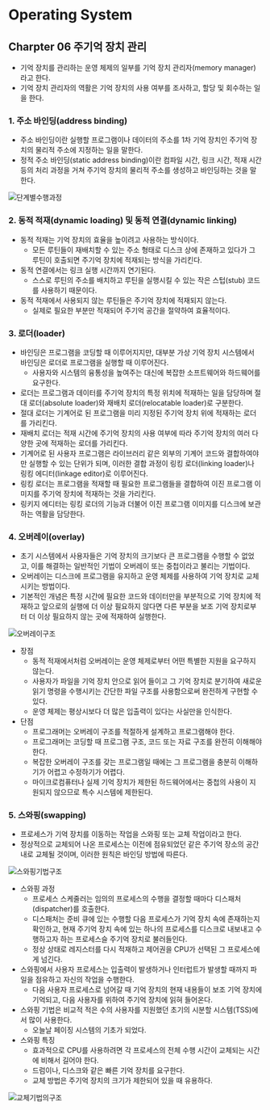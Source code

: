 # Operating System

## Charpter 06 주기억 장치 관리

- 기억 장치를 관리하는 운영 체제의 일부를 기억 장치 관리자(memory manager)라고 한다.
- 기억 장치 관리자의 역활은 기억 장치의 사용 여부를 조사하고, 할당 및 회수하는 일을 한다.

### 1. 주소 바인딩(address binding)

- 주소 바인딩이란 실행할 프로그램이나 데이터의 주소를 1차 기억 장치인 주기억 장치의 물리적 주소에 지정하는 일을 말한다.
- 정적 주소 바인딩(static address binding)이란 컴파일 시간, 링크 시간, 적재 시간 등의 처리 과정을 거쳐 주기억 장치의 물리적 주소를 생성하고 바인딩하는 것을 말한다.

![단계별수행과정](https://user-images.githubusercontent.com/38815618/86754739-14765b00-c07c-11ea-9a12-8332a888471d.PNG)

### 2. 동적 적재(dynamic loading) 및 동적 연결(dynamic linking)

- 동적 적재는 기억 장치의 효율을 높이려고 사용하는 방식이다.
  - 모든 루틴들이 재배치할 수 있는 주소 형태로 디스크 상에 존재하고 있다가 그 루틴이 호출되면 주기억 장치에 적재되는 방식을 가리킨다.
- 동적 연결에서는 링크 실행 시간까지 연기된다.
  - 스스로 루틴의 주소를 배치하고 루틴을 실행시킬 수 있는 작은 스텁(stub) 코드를 사용하기 때문이다.
- 동적 적재에서 사용되지 않는 루틴들은 주기억 장치에 적재되지 않는다.
  - 실제로 필요한 부분만 적재되어 주기억 공간을 절약하여 효율적이다.

### 3. 로더(loader)

- 바인딩은 프로그램을 코딩할 때 이루어지지만, 대부분 가상 기억 장치 시스템에서 바인딩은 로더로 프로그램을 실행할 때 이루어진다.
  - 사용자와 시스템의 융통성을 높여주는 대신에 복잡한 소프트웨어와 하드웨어를 요구한다.
- 로더는 프로그램과 데이터를 주기억 장치의 특정 위치에 적재하는 일을 담당하며 절대 로더(absolute loader)와 재배치 로더(relocatable loader)로 구분한다.
- 절대 로더는 기계어로 된 프로그램을 미리 지정된 주기억 장치 위에 적재하는 로더를 가리킨다.
- 재배치 로더는 적재 시간에 주기억 장치의 사용 여부에 따라 주기억 장치의 여러 다양한 곳에 적재하는 로더를 가리킨다.
- 기계어로 된 사용자 프로그램은 라이브러리 같은 외부의 기계어 코드와 결합하여야만 실행할 수 있는 단위가 되며, 이러한 결합 과정이 링킹 로더(linking loader)나 링킹 에디터(linkage editor)로 이루어진다.
- 링킹 로더는 프로그램을 적재할 때 필요한 프로그램들을 결합하여 이진 프로그램 이미지를 주기억 장치에 적재하는 것을 가리킨다.
- 링키지 에디터는 링킹 로더의 기능과 더불어 이진 프로그램 이미지를 디스크에 보관하는 역활을 담당한다.

### 4. 오버레이(overlay)

- 초기 시스템에서 사용자들은 기억 장치의 크기보다 큰 프로그램을 수행할 수 없었고, 이를 해결하는 일반적인 기법이 오버레이 또는 중첩이라고 불리는 기법이다.
- 오버레이는 디스크에 프로그램을 유지하고 운영 체제를 사용하여 기억 장치로 교체 시키는 방법이다.
- 기본적인 개념은 특정 시간에 필요한 코드와 데이터만을 부분적으로 기억 장치에 적재하고 앞으로의 실행에 더 이상 필요하지 않다면 다른 부분을 보조 기억 장치로부터 더 이상 필요하지 않는 곳에 적재하여 실행한다.

![오버레이구조](https://user-images.githubusercontent.com/38815618/86754724-117b6a80-c07c-11ea-8696-5703754960e7.PNG)

- 장점
  - 동적 적재에서처럼 오버레이는 운영 체제로부터 어떤 특별한 지원을 요구하지 않는다.
  - 사용자가 파일을 기억 장치 안으로 읽어 들이고 그 기억 장치로 분기하여 새로운 읽기 명령을 수행시키는 간단한 파일 구조를 사용함으로써 완전하게 구현할 수 있다.
  - 운영 체제는 평상시보다 더 많은 입출력이 있다는 사실만을 인식한다.
- 단점
  - 프로그래머는 오버레이 구조를 적절하게 설계하고 프로그램해야 한다.
  - 프로그래머는 코딩할 때 프로그램 구조, 코드 또는 자료 구조를 완전히 이해해야 한다.
  - 복잡한 오버레이 구조를 갖는 프로그램일 때에는 그 프로그램을 충분히 이해하기가 어렵고 수정하기가 어렵다.
  - 마이크로컴퓨터나 실제 기억 장치가 제한된 하드웨어에서는 중첩의 사용이 지원되지 않으므로 특수 시스템에 제한된다.

### 5. 스와핑(swapping)

- 프로세스가 기억 장치를 이동하는 작업을 스와핑 또는 교체 작업이라고 한다.
- 정상적으로 교체되어 나온 프로세스는 이전에 점유되었던 같은 주기억 장소의 공간 내로 교체될 것이며, 이러한 원칙은 바인딩 방법에 따른다.

![스와핑기법구조](https://user-images.githubusercontent.com/38815618/86754742-150ef180-c07c-11ea-80a0-15d694e4e082.PNG)

- 스와핑 과정
  - 프로세스 스케줄러는 임의의 프로세스의 수행을 결정할 때마다 디스패처(dispatcher)를 호출한다.
  - 디스패처는 준비 큐에 있는 수행할 다음 프로세스가 기억 장치 속에 존재하는지 확인하고, 현재 주기억 장치 속에 있는 하나의 프로세스를 디스크로 내보내고 수행하고자 하는 프로세스슬 주기억 장치로 불러들인다.
  - 정상 상태로 레지스터를 다시 적재하고 제어권을 CPU가 선택된 그 프로세스에게 넘긴다.
- 스와핑에서 사용자 프로세스는 입출력이 발생하거나 인터럽트가 발생할 때까지 파일을 점유하고 자신의 작업을 수행한다.
  - 다음 사용자 프로세스로 넘어갈 때 기억 장치의 현재 내용들이 보조 기억 장치에 기억되고, 다음 사용자를 위하여 주기억 장치에 읽혀 들어온다.
- 스와핑 기법은 비교적 적은 수의 사용자를 지원했던 초기의 시분할 시스템(TSS)에서 많이 사용한다.
  - 오늘날 페이징 시스템의 기초가 되었다.
- 스와핑 특징
  - 효과적으로 CPU를 사용하려면 각 프로세스의 전체 수행 시간이 교체되는 시간에 비해서 길어야 한다.
  - 드럼이나, 디스크와 같은 빠른 기억 장치를 요구한다.
  - 교체 방법은 주기억 장치의 크기가 제한되어 있을 때 유용하다.

![교체기법의구조](https://user-images.githubusercontent.com/38815618/86754736-13ddc480-c07c-11ea-9561-67c2252a7401.PNG)
